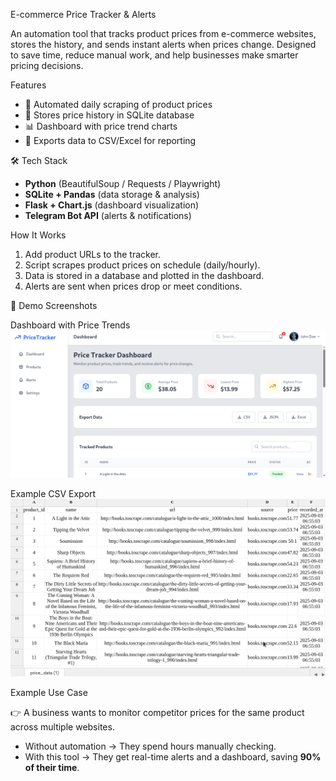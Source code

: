 E-commerce Price Tracker & Alerts

An automation tool that tracks product prices from e-commerce websites, stores the history, and sends instant alerts when prices change. Designed to save time, reduce manual work, and help businesses make smarter pricing decisions.

Features

* 🔄 Automated daily scraping of product prices
* 📂 Stores price history in SQLite database
* 📊 Dashboard with price trend charts
* 📑 Exports data to CSV/Excel for reporting

 🛠️ Tech Stack

* **Python** (BeautifulSoup / Requests / Playwright)
* **SQLite + Pandas** (data storage & analysis)
* **Flask + Chart.js** (dashboard visualization)
* **Telegram Bot API** (alerts & notifications)

 How It Works

1. Add product URLs to the tracker.
2. Script scrapes product prices on schedule (daily/hourly).
3. Data is stored in a database and plotted in the dashboard.
4. Alerts are sent when prices drop or meet conditions.

📸 Demo Screenshots  

Dashboard with Price Trends  
![Dashboard Screenshot](screenshots/dashboard.png)  



Example CSV Export  
![CSV Output](screenshots/csv.png)  


Example Use Case

👉 A business wants to monitor competitor prices for the same product across multiple websites.

* Without automation → They spend hours manually checking.
* With this tool → They get real-time alerts and a dashboard, saving **90% of their time**.

